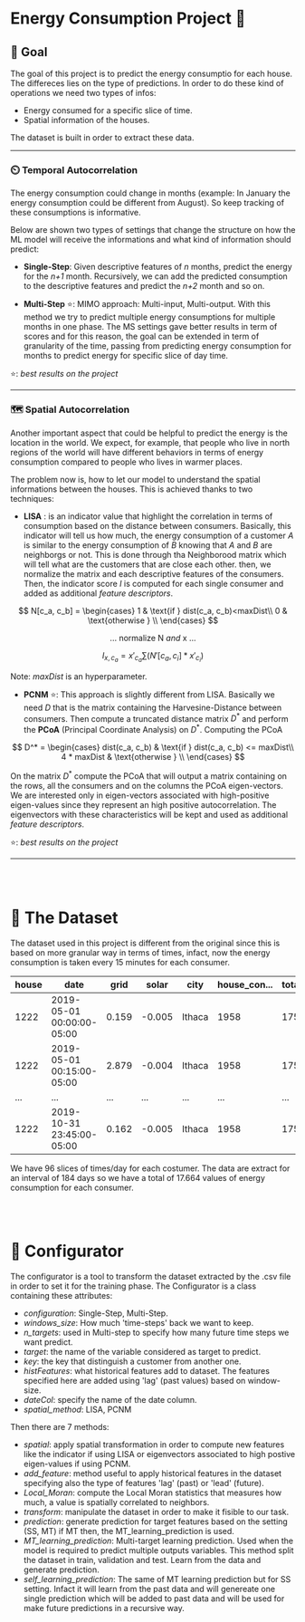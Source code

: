 # Energy Consumption Project 🔌

## 🥅 Goal 
The goal of this project is to predict the energy consumptio for each house.
The differeces lies on the type of predictions. In order to do these kind of operations we need two types of infos:

- Energy consumed for a specific slice of time.
- Spatial information of the houses.

The dataset is built in order to extract these data.

---

### ⏲️ Temporal Autocorrelation 

The energy consumption could change in months (example: In January the energy consumption could be different from August). So keep tracking of these consumptions is informative. 

Below are shown two types of settings that change the structure on how the ML model will receive the informations and what kind of information should predict:

- **Single-Step**: Given descriptive features of *n* months, predict the energy for the *n+1* month. Recursively, we can add the predicted consumption to the descriptive features and predict the *n+2* month and so on.

- **Multi-Step** ⭐: MIMO approach: Multi-input, Multi-output. With this method we try to predict multiple energy consumptions for multiple months in one phase. The MS settings gave better results in term of scores and for this reason, the goal can be extended in term of granularity of the time, passing from predicting energy consumption for months to predict energy for specific slice of day time.

⭐: *best results on the project*

---

### 🗺️ Spatial Autocorrelation

Another important aspect that could be helpful to predict the energy is the location in the world. We expect, for example, that people who live in north regions of the world will have different behaviors in terms of energy consumption compared to people who lives in warmer places. 

The problem now is, how to let our model to understand the spatial informations between the houses. This is achieved thanks to two techniques:

- **LISA** : is an indicator value that highlight the correlation in terms of consumption based on the distance between consumers. Basically, this indicator will tell us how much, the energy consumption of a customer *A* is similar to the energy consumption of *B* knowing that *A* and *B* are neighborgs or not. This is done through tha Neighborood matrix which will tell what are the customers that are close each other. then, we normalize the matrix and each descriptive features of the consumers. Then, the indicator score $I$ is computed for each single consumer and added as additional *feature descriptors*.

$$ N[c_a, c_b] = \begin{cases} 
    1 & \text{if } dist(c_a, c_b)<maxDist\\
    0 & \text{otherwise } \\
\end{cases} 
$$

$$ ... \text{ normalize N } and \text{ x }... $$

$$ I_{x,c_a} = x'_{c_a} \sum (N'[c_a, c_i]* x'_{c_i}) $$


Note: $maxDist$ is an hyperparameter.

- **PCNM** ⭐: This approach is slightly different from LISA. Basically we need $D$ that is the matrix containing the Harvesine-Distance between consumers. Then compute a truncated distance matrix $D^*$ and perform the **PCoA** (Principal Coordinate Analysis) on $D^*$. Computing the PCoA


$$ D^* = \begin{cases} 
    dist(c_a, c_b) & \text{if } dist(c_a, c_b) <= maxDist\\
    4 * maxDist & \text{otherwise } \\
\end{cases} 
$$

On the matrix $D^*$ compute the PCoA that will output a matrix containing on the rows, all the consumers and on the columns the PCoA eigen-vectors. We are interested only in eigen-vectors associated with high-positive eigen-values since they represent an high positive autocorrelation. The eigenvectors with these characteristics will be kept and used as additional *feature descriptors*.

⭐: *best results on the project*

---

<br>
<br>

# 📂 The Dataset 

The dataset used in this project is different from the original since this is based on more granular way in terms of times, infact, now the energy consumption is taken every 15 minutes for each consumer.


<table>
    <thead>
        <tr>
            <th>house</th>
            <th>date</th>
            <th>grid</th>
            <th>solar</th>
            <th>city</th>
            <th>house_con...</th>
            <th>total_squ...</th>
            <th>lat</th>
            <th>lon</th>
        </tr>
    </thead>
    <tbody>
        <tr>
            <td>1222</td>
            <td>2019-05-01 00:00:00-05:00</td>
            <td>0.159</td>
            <td>-0.005</td>
            <td>Ithaca</td>
            <td>1958</td>
            <td>1750</td>
            <td>42.444</td>
            <td>-76.500</td>
        </tr>
        <tr>
            <td>1222</td>
            <td>2019-05-01 00:15:00-05:00</td>
            <td>2.879</td>
            <td>-0.004</td>
            <td>Ithaca</td>
            <td>1958</td>
            <td>1750</td>
            <td>42.444</td>
            <td>-76.500</td>
        </tr>
        <tr>
            <td>...</td>
            <td>...</td>
            <td>...</td>
            <td>...</td>
            <td>...</td>
            <td>...</td>
            <td>...</td>
            <td>...</td>
            <td>...</td>
        </tr>
        <tr>
            <td>1222</td>
            <td>2019-10-31 23:45:00-05:00</td>
            <td>0.162</td>
            <td>-0.005</td>
            <td>Ithaca</td>
            <td>1958</td>
            <td>1750</td>
            <td>42.444</td>
            <td>-76.500</td>
        </tr>
    </tbody>
</table>

We have 96 slices of times/day for each costumer. The data are extract for an interval of 184 days so we have a total of 17.664 values of energy consumption for each consumer.

<br>
<br>

# 🔧 Configurator

The configurator is a tool to transform the dataset extracted by the .csv file in order to set it for the training phase. The Configurator is a class containing these attributes:

- *configuration*: Single-Step, Multi-Step.
- *windows_size*: How much 'time-steps' back we want to keep.
- *n_targets*: used in Multi-step to specify how many future time steps we want predict.
- *target*: the name of the variable considered as target to predict.
- *key*: the key that distinguish a customer from another one.
- *histFeatures*: what historical features add to dataset. The features specified here are added using 'lag' (past values) based on window-size.
- *dateCol*: specify the name of the date column.
- *spatial_method*: LISA, PCNM

Then there are 7 methods:

- *spatial*: apply spatial transformation in order to compute new features like the indicator if using LISA or eigenvectors associated to high postive eigen-values if using PCNM.
- *add_feature*: method useful to apply historical features in the dataset specifying also the type of features 'lag' (past) or 'lead' (future).
- *Local_Moran*: compute the Local Moran statistics that measures how much, a value is spatially correlated to neighbors.
- *transform*: manipulate the dataset in order to make it fisible to our task.
- *prediction*: generate prediction for target features based on the setting (SS, MT) if MT then, the MT_learning_prediction is used.
- *MT_learning_prediction*: Multi-target learning prediction. Used when the model is required to predict multiple outputs variables. This method split the dataset in train, validation and test. Learn from the data and generate prediction.
- *self_learning_prediction*: The same of MT learning prediction but for SS setting. Infact it will learn from the past data and will genereate one single prediction which will be added to past data and will be used for make future predictions in a recursive way.